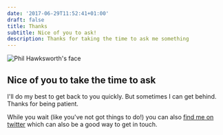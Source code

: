 ```yaml
---
date: '2017-06-29T11:52:41+01:00'
draft: false
title: Thanks
subtitle: Nice of you to ask!
description: Thanks for taking the time to ask me something
---
```


<img src="/images/philhawksworth-goon@2x.jpg" alt="Phil Hawksworth's face" class="avatar avatar-upclose" />

## Nice of you to take the time to ask

I'll do my best to get back to you quickly. But sometimes I can get behind. Thanks for being patient.

While you wait (like you've not got things to do!) you can also [find me on twitter](https://www.twitter.com/philhawksworth) which can also be a good way to get in touch.

